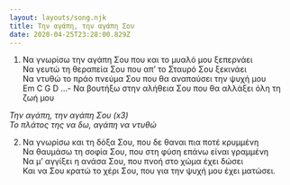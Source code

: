 ```yaml
---
layout: layouts/song.njk
title: Την αγάπη, την αγάπη Σου
date: 2020-04-25T23:28:00.829Z
---
```

1. Να γνωρίσω την αγάπη Σου που και το μυαλό μου ξεπερνάει\
Να γευτώ τη θεραπεία Σου που απ’ το Σταυρό Σου ξεκινάει\
Να ντυθώ το πράο πνεύμα Σου που θα αναπαύσει την ψυχή μου\
Em C G D …- Να βουτήξω στην αλήθεια Σου που θα αλλάξει όλη τη ζωή μου

*Την αγάπη, την αγάπη Σου (x3)*\
*Το πλάτος της να δω, αγάπη να ντυθώ*

2. Να γνωρίσω και τη δόξα Σου, που δε θαναι πια ποτέ κρυμμένη\
Να θαυμάσω τη σοφία Σου, που στη φύση επάνω είναι γραμμένη\
Να μ’ αγγίξει η ανάσα Σου, που πνοή στο χώμα έχει δώσει\
Και να Σου κρατώ το χέρι Σου, που για την ψυχή μου έχει ματώσει.